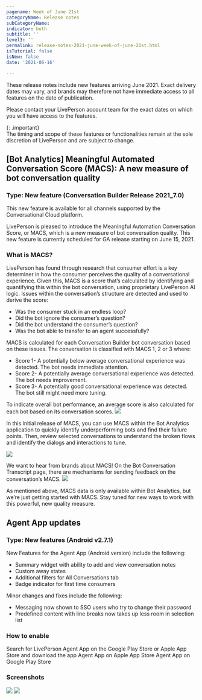 ```yaml
---
pagename: Week of June 21st
categoryName: Release notes
subCategoryName: 
indicator: both
subtitle: ''
level3: ''
permalink: release-notes-2021-june-week-of-june-21st.html
isTutorial: false
isNew: false
date: '2021-06-16'

---
```


These release notes include new features arriving June 2021. Exact delivery dates may vary, and brands may therefore not have immediate access to all features on the date of publication.

Please contact your LivePerson account team for the exact dates on which you will have access to the features.

{: .important}  
The timing and scope of these features or functionalities remain at the sole discretion of LivePerson and are subject to change.

## [Bot Analytics] Meaningful Automated Conversation Score (MACS): A new measure of bot conversation quality
### Type: New feature (Conversation Builder Release  2021_7.0)

This new feature is available for all channels supported by the Conversational Cloud platform.

LivePerson is pleased to introduce the Meaningful Automation Conversation Score, or MACS, which is a new measure of bot conversation quality. This new feature is currently scheduled for GA release starting on June 15, 2021.

### What is MACS?
LivePerson has found through research that consumer effort is a key determiner in how the consumer perceives the quality of a conversational experience. Given this, MACS is a score that’s calculated by identifying and quantifying this within the bot conversation, using proprietary LivePerson AI logic. Issues within the conversation’s structure are detected and used to derive the score:

* Was the consumer stuck in an endless loop?
* Did the bot ignore the consumer’s question?
* Did the bot understand the consumer’s question?
* Was the bot able to transfer to an agent successfully?

MACS is calculated for each Conversation Builder bot conversation based on these issues. The conversation is classified with MACS 1, 2 or 3 where:
* Score 1- A potentially below average conversational experience was detected. The bot needs immediate attention.
* Score 2- A potentially average conversational experience was detected. The bot needs improvement.              
* Score 3- A potentially good conversational experience was detected. The bot still might need more tuning.      

To indicate overall bot performance, an average score is also calculated for each bot based on its conversation scores.
![](img/1-MACS.png)

In this initial release of MACS, you can use MACS within the Bot Analytics application to quickly identify underperforming bots and find their failure points. Then, review selected conversations to understand the broken flows and identify the dialogs and interactions to tune.

![](img/2-MACS.png)

We want to hear from brands about MACS! On the Bot Conversation Transcript page, there are mechanisms for sending feedback on the conversation’s MACS.
![](img/3-MACS.png)

As mentioned above, MACS data is only available within Bot Analytics, but we’re just getting started with MACS. Stay tuned for new ways to work with this powerful, new quality measure.

## Agent App updates
### Type: New features (Android v2.7.1)

New Features for the Agent App (Android version) include the following:
* Summary widget with ability to add and view conversation notes
* Custom away states
* Additional filters for All Conversations tab
* Badge indicator for first time consumers

Minor changes and fixes include the following:
* Messaging now shown to SSO users who try to change their password
* Predefined content with line breaks now takes up less room in selection list

### How to enable
Search for LivePerson Agent App on the Google Play Store or Apple App Store and download the app 
Agent App on Apple App Store
Agent App on Google Play Store

### Screenshots
![](img/agent-app-android-v271.png)
![](img/agent-app-android-v271-2.png)

